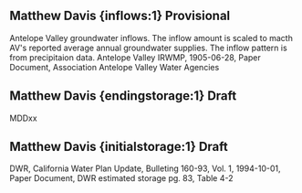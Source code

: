 ## Matthew Davis {inflows:1} Provisional
Antelope Valley groundwater inflows. The inflow amount is scaled to macth AV's reported average annual groundwater supplies. The inflow pattern is from precipitaion data.
Antelope Valley IRWMP, 1905-06-28, Paper Document, Association Antelope Valley Water Agencies

## Matthew Davis {endingstorage:1} Draft
MDDxx

## Matthew Davis {initialstorage:1} Draft
DWR, California Water Plan Update, Bulleting 160-93, Vol. 1, 1994-10-01, Paper Document, DWR
estimated storage pg. 83, Table 4-2
